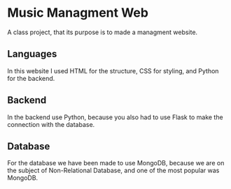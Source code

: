# Music Managment Web

A class project, that its purpose is to made a managment website.

## Languages

In this website I used HTML for the structure, CSS for styling, and Python for the backend.

## Backend

In the backend use Python, because you also had to use Flask to make the connection with the database.

## Database

For the database we have been made to use MongoDB, because we are on the subject of Non-Relational Database, and one of the most popular was MongoDB.
